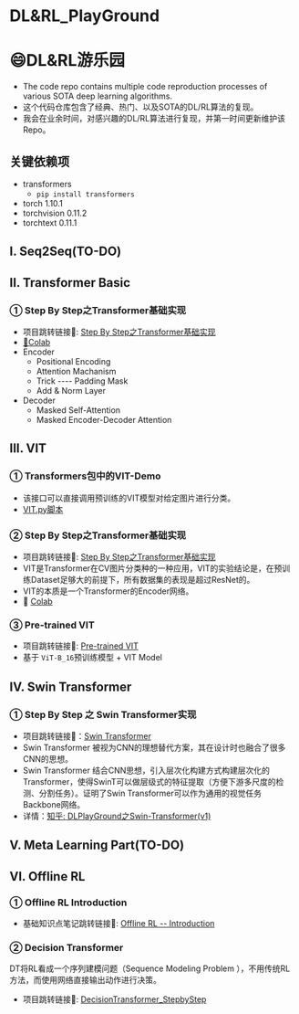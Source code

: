 # DL&RL_PlayGround

# 😄DL&RL游乐园

- The code repo contains multiple code reproduction processes of various SOTA deep learning algorithms.
- 这个代码仓库包含了经典、热门、以及SOTA的DL/RL算法的复现。
- 我会在业余时间，对感兴趣的DL/RL算法进行复现，并第一时间更新维护该Repo。

## 关键依赖项

- transformers
  - `pip install transformers`
- torch  1.10.1
- torchvision                   0.11.2
- torchtext                     0.11.1

## I. Seq2Seq(TO-DO)

## II. Transformer Basic

### ① Step By Step之Transformer基础实现

- 项目跳转链接🔗: [Step By Step之Transformer基础实现](https://github.com/HzcIrving/DeepLearning_PlayGround/tree/main/TransformerBasic)
- [🚀️Colab](https://github.com/HzcIrving/DeepLearning_PlayGround/blob/main/TransformerBasic/Transformer%E5%9F%BA%E7%A1%80%E5%AE%9E%E7%8E%B0StepByStep.ipynb)
- Encoder
  - Positional Encoding
  - Attention Machanism
  - Trick ---- Padding Mask
  - Add & Norm Layer
- Decoder
  - Masked Self-Attention
  - Masked Encoder-Decoder Attention

## III. VIT

### ① Transformers包中的VIT-Demo

- 该接口可以直接调用预训练的VIT模型对给定图片进行分类。
- [VIT.py脚本](https://github.com/HzcIrving/DeepLearning_PlayGround/blob/main/VIT/VITDemo/VIT.py)

### ② Step By Step之Transformer基础实现

- 项目跳转链接🔗: [Step By Step之Transformer基础实现](https://github.com/HzcIrving/DeepLearning_PlayGround/tree/main/VIT/BasicVIT)
- VIT是Transformer在CV图片分类种的一种应用，VIT的实验结论是，在预训练Dataset足够大的前提下，所有数据集的表现是超过ResNet的。
- VIT的本质是一个Transformer的Encoder网络。
- 🚀️ [Colab ](https://colab.research.google.com/drive/1eCH380s0Yrt4DMERH1cQkbDZbK0Dufqt)

### ③ Pre-trained VIT

- 项目跳转链接🔗: [Pre-trained VIT](https://github.com/HzcIrving/DeepLearning_PlayGround/tree/main/VIT)
- 基于 `ViT-B_16`预训练模型 + VIT Model

## IV. Swin Transformer

### ① Step By Step 之 Swin Transformer实现

- 项目跳转链接🔗：[Swin Transformer](https://github.com/HzcIrving/DeepLearning_PlayGround/tree/main/Swin-Transformer)
- Swin Transformer 被视为CNN的理想替代方案，其在设计时也融合了很多CNN的思想。
- Swin Transformer 结合CNN思想，引入层次化构建方式构建层次化的Transformer，使得SwinT可以做层级式的特征提取（方便下游多尺度的检测、分割任务）。证明了Swin Transformer可以作为通用的视觉任务Backbone网络。
- 详情：[知乎: DLPlayGround之Swin-Transformer(v1)](https://zhuanlan.zhihu.com/p/467158838)

## V. Meta Learning Part(TO-DO)



## VI. Offline RL

### ① Offline RL Introduction

- 基础知识点笔记跳转链接🔗: [Offline RL -- Introduction](https://github.com/HzcIrving/DeepLearning_PlayGround/blob/main/Offline%20RL/Introduction/OFFLINE_RL.pdf)

### ② Decision Transformer

DT将RL看成一个序列建模问题（Sequence Modeling Problem ），不用传统RL方法，而使用网络直接输出动作进行决策。

- 项目跳转链接🔗: [DecisionTransformer_StepbyStep](https://github.com/HzcIrving/DecisionTransformer_StepbyStep)

